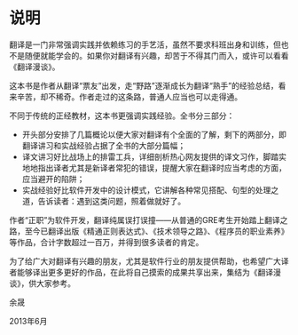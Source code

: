 # 说明

翻译是一门非常强调实践并依赖练习的手艺活，虽然不要求科班出身和训练，但也不是随便就能学会的。如果你对翻译有兴趣，却苦于不得其门而入，或许可以看看《翻译漫谈》。

这本书是作者从翻译“票友”出发，走“野路”逐渐成长为翻译“熟手”的经验总结，看来辛苦，却不稀奇。作者走过的这条路，普通人应当也可以走得通。

不同于传统的正经教材，这本书更强调实践经验。全书分三部分：

* 开头部分安排了几篇概论以便大家对翻译有个全面的了解，剩下的两部分，即翻译讲习和实战经验占据了全书的大部分篇幅；
* 译文讲习好比战场上的排雷工兵，详细剖析热心网友提供的译文习作，脚踏实地地指出译者尤其是新译者常犯的错误，提醒大家在翻译时应当考虑的方面，应当避开的陷阱；
* 实战经验好比软件开发中的设计模式，它讲解各种常见搭配、句型的处理之道，告诉读者：遇到这类问题，照着做就好了。

作者“正职”为软件开发，翻译纯属误打误撞——从普通的GRE考生开始踏上翻译之路，至今已翻译出版《精通正则表达式》、《技术领导之路》、《程序员的职业素养》等作品，合计字数超过一百万，并得到很多读者的肯定。

为了给广大对翻译有兴趣的朋友，尤其是软件行业的朋友提供帮助，也希望广大译者能够译出更多更好的作品，在此将自己摸索的成果共享出来，集结为《翻译漫谈》，供大家参考。

余晟

2013年6月

